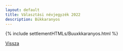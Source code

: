 ```yaml
---
layout: default
title: Választási névjegyzék 2022
description: Bükkaranyos
---
```


{% include settlementHTMLs/Buuxkkaranyos.html %}

[Vissza](../)